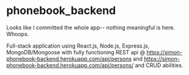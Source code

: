 # phonebook_backend

Looks like I committed the whole app-- nothing meaningful is here. Whoops. 


Full-stack application using React.js, Node.js, Express.js, MongoDB/Mongoose with fully functioning REST api @ https://simon-phonebook-backend.herokuapp.com/api/persons and https://simon-phonebook-backend.herokuapp.com/api/persons/<contact id> and CRUD abilities. 

